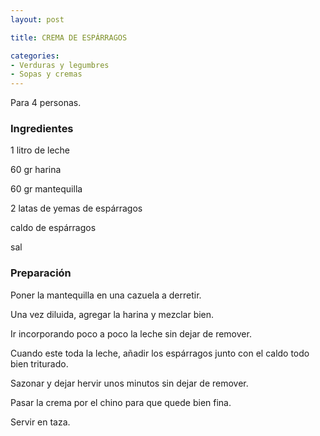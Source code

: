 ```yaml
---
layout: post

title: CREMA DE ESPÁRRAGOS

categories:
- Verduras y legumbres
- Sopas y cremas
---
```

Para 4 personas.

<h3>Ingredientes</h3>

1 litro de leche

60 gr harina

60 gr mantequilla

2 latas de yemas de espárragos

caldo de espárragos

sal

<h3>Preparación</h3>

Poner la mantequilla en una cazuela a derretir.

Una vez diluida, agregar la harina y mezclar bien.

Ir incorporando poco a poco la leche sin dejar de remover.

Cuando este toda la leche, añadir los espárragos junto con el caldo todo bien triturado.

Sazonar y dejar hervir unos minutos sin dejar de remover.

Pasar la crema por el chino para que quede bien fina.

Servir en taza.